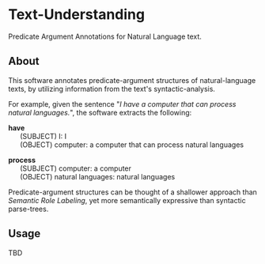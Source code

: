 # Text-Understanding
Predicate Argument Annotations for Natural Language text.

About
----------

This software annotates predicate-argument structures of natural-language texts, by utilizing information from the text's syntactic-analysis.

For example, given the sentence "*I have a computer that can process natural languages.*", the software extracts the following:

**have**  
&nbsp; &nbsp; &nbsp; (SUBJECT) I: I  
&nbsp; &nbsp; &nbsp; (OBJECT) computer: a computer that can process natural languages

**process**  
&nbsp; &nbsp; &nbsp; (SUBJECT) computer: a computer  
&nbsp; &nbsp; &nbsp; (OBJECT) natural languages: natural languages  

Predicate-argument structures can be thought of a shallower approach than *Semantic Role Labeling*, yet more semantically expressive than syntactic parse-trees.

Usage
--------
TBD



